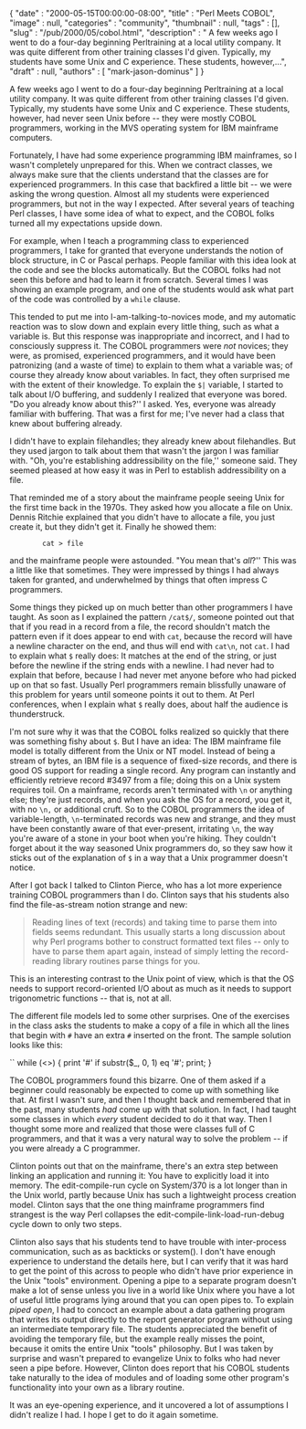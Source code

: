 {
   "date" : "2000-05-15T00:00:00-08:00",
   "title" : "Perl Meets COBOL",
   "image" : null,
   "categories" : "community",
   "thumbnail" : null,
   "tags" : [],
   "slug" : "/pub/2000/05/cobol.html",
   "description" : " A few weeks ago I went to do a four-day beginning Perltraining at a local utility company. It was quite different from other training classes I'd given. Typically, my students have some Unix and C experience. These students, however,...",
   "draft" : null,
   "authors" : [
      "mark-jason-dominus"
   ]
}



A few weeks ago I went to do a four-day beginning Perltraining at a local utility company. It was quite different from other training classes I'd given. Typically, my students have some Unix and C experience. These students, however, had never seen Unix before -- they were mostly COBOL programmers, working in the MVS operating system for IBM mainframe computers.

Fortunately, I have had some experience programming IBM mainframes, so I wasn't completely unprepared for this. When we contract classes, we always make sure that the clients understand that the classes are for experienced programmers. In this case that backfired a little bit -- we were asking the wrong question. Almost all my students were experienced programmers, but not in the way I expected. After several years of teaching Perl classes, I have some idea of what to expect, and the COBOL folks turned all my expectations upside down.

For example, when I teach a programming class to experienced programmers, I take for granted that everyone understands the notion of block structure, in C or Pascal perhaps. People familiar with this idea look at the code and see the blocks automatically. But the COBOL folks had not seen this before and had to learn it from scratch. Several times I was showing an example program, and one of the students would ask what part of the code was controlled by a `while` clause.

This tended to put me into I-am-talking-to-novices mode, and my automatic reaction was to slow down and explain every little thing, such as what a variable is. But this response was inappropriate and incorrect, and I had to consciously suppress it. The COBOL programmers were *not* novices; they were, as promised, experienced programmers, and it would have been patronizing (and a waste of time) to explain to them what a variable was; of course they already know about variables. In fact, they often surprised me with the extent of their knowledge. To explain the `$|` variable, I started to talk about I/O buffering, and suddenly I realized that everyone was bored. "Do you already know about this?'' I asked. Yes, everyone was already familiar with buffering. That was a first for me; I've never had a class that knew about buffering already.

I didn't have to explain filehandles; they already knew about filehandles. But they used jargon to talk about them that wasn't the jargon I was familiar with. "Oh, you're establishing addressibility on the file,'' someone said. They seemed pleased at how easy it was in Perl to establish addressibility on a file.

That reminded me of a story about the mainframe people seeing Unix for the first time back in the 1970s. They asked how you allocate a file on Unix. Dennis Ritchie explained that you didn't have to allocate a file, you just create it, but they didn't get it. Finally he showed them:

            cat > file

and the mainframe people were astounded. "You mean that's *all*?'' This was a little like that sometimes. They were impressed by things I had always taken for granted, and underwhelmed by things that often impress C programmers.

Some things they picked up on much better than other programmers I have taught. As soon as I explained the pattern `/cat$/`, someone pointed out that that if you read in a record from a file, the record shouldn't match the pattern even if it does appear to end with `cat`, because the record will have a newline character on the end, and thus will end with `cat\n`, not `cat`. I had to explain what `$` really does: It matches at the end of the string, or just before the newline if the string ends with a newline. I had never had to explain that before, because I had never met anyone before who had picked up on that so fast. Usually Perl programmers remain blissfully unaware of this problem for years until someone points it out to them. At Perl conferences, when I explain what `$` really does, about half the audience is thunderstruck.

I'm not sure why it was that the COBOL folks realized so quickly that there was something fishy about `$`. But I have an idea: The IBM mainframe file model is totally different from the Unix or NT model. Instead of being a stream of bytes, an IBM file is a sequence of fixed-size records, and there is good OS support for reading a single record. Any program can instantly and efficiently retrieve record \#3497 from a file; doing this on a Unix system requires toil. On a mainframe, records aren't terminated with `\n` or anything else; they're just records, and when you ask the OS for a record, you get it, with no `\n,` or additional cruft. So to the COBOL programmers the idea of variable-length, `\n`-terminated records was new and strange, and they must have been constantly aware of that ever-present, irritating `\n`, the way you're aware of a stone in your boot when you're hiking. They couldn't forget about it the way seasoned Unix programmers do, so they saw how it sticks out of the explanation of `$` in a way that a Unix programmer doesn't notice.

After I got back I talked to Clinton Pierce, who has a lot more experience training COBOL programmers than I do. Clinton says that his students also find the file-as-stream notion strange and new:

> Reading lines of text (records) and taking time to parse them into fields seems redundant. This usually starts a long discussion about why Perl programs bother to construct formatted text files -- only to have to parse them apart again, instead of simply letting the record-reading library routines parse things for you.

This is an interesting contrast to the Unix point of view, which is that the OS needs to support record-oriented I/O about as much as it needs to support trigonometric functions -- that is, not at all.

The different file models led to some other surprises. One of the exercises in the class asks the students to make a copy of a file in which all the lines that begin with `#` have an extra `#` inserted on the front. The sample solution looks like this:

``
            while (<>) {
              print '#' if substr($_, 0, 1) eq '#';
              print;
            }

The COBOL programmers found this bizarre. One of them asked if a beginner could reasonably be expected to come up with something like that. At first I wasn't sure, and then I thought back and remembered that in the past, many students *had* come up with that solution. In fact, I had taught some classes in which *every* student decided to do it that way. Then I thought some more and realized that those were classes full of C programmers, and that it was a very natural way to solve the problem -- if you were already a C programmer.

Clinton points out that on the mainframe, there's an extra step between linking an application and running it: You have to explicitly load it into memory. The edit-compile-run cycle on System/370 is a lot longer than in the Unix world, partly because Unix has such a lightweight process creation model. Clinton says that the one thing mainframe programmers find strangest is the way Perl collapses the edit-compile-link-load-run-debug cycle down to only two steps.

Clinton also says that his students tend to have trouble with inter-process communication, such as as backticks or system(). I don't have enough experience to understand the details here, but I can verify that it was hard to get the point of this across to people who didn't have prior experience in the Unix "tools" environment. Opening a pipe to a separate program doesn't make a lot of sense unless you live in a world like Unix where you have a lot of useful little programs lying around that you can open pipes to. To explain *piped open*, I had to concoct an example about a data gathering program that writes its output directly to the report generator program without using an intermediate temporary file. The students appreciated the benefit of avoiding the temporary file, but the example really misses the point, because it omits the entire Unix "tools" philosophy. But I was taken by surprise and wasn't prepared to evangelize Unix to folks who had never seen a pipe before. However, Clinton does report that his COBOL students take naturally to the idea of modules and of loading some other program's functionality into your own as a library routine.

It was an eye-opening experience, and it uncovered a lot of assumptions I didn't realize I had. I hope I get to do it again sometime.
